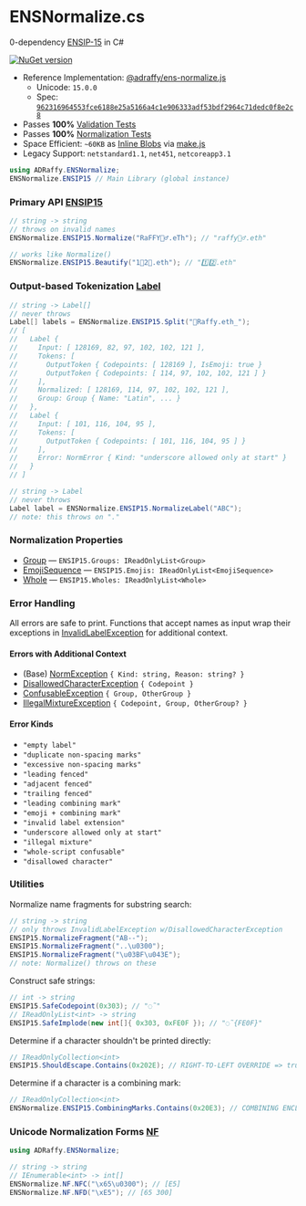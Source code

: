# ENSNormalize.cs
0-dependency [ENSIP-15](https://docs.ens.domains/ens-improvement-proposals/ensip-15-normalization-standard) in C# 

[![NuGet version](https://badge.fury.io/nu/ADRaffy.ENSNormalize.svg)](https://badge.fury.io/nu/ADRaffy.ENSNormalize)

* Reference Implementation: [@adraffy/ens-normalize.js](https://github.com/adraffy/ens-normalize.js)
	* Unicode: `15.0.0`
	* Spec: [`962316964553fce6188e25a5166a4c1e906333adf53bdf2964c71dedc0f8e2c8`](https://github.com/ensdomains/docs/blob/master/ens-improvement-proposals/ensip-15/spec.json)
* Passes **100%** [Validation Tests](https://github.com/ensdomains/docs/blob/master/ens-improvement-proposals/ensip-15/tests.json)
* Passes **100%** [Normalization Tests](https://unicode.org/Public/15.0.0/ucd/NormalizationTest.txt)
* Space Efficient: `~60KB` as [Inline Blobs](./ENSNormalize/Blobs.cs) via [make.js](./Compress/make.js)
* Legacy Support: `netstandard1.1`, `net451`, `netcoreapp3.1`

```c#
using ADRaffy.ENSNormalize;
ENSNormalize.ENSIP15 // Main Library (global instance)
```

### Primary API [ENSIP15](./ENSNormalize/ENSIP15.cs)

```c#
// string -> string
// throws on invalid names
ENSNormalize.ENSIP15.Normalize("RaFFY🚴‍♂️.eTh"); // "raffy🚴‍♂.eth"

// works like Normalize()
ENSNormalize.ENSIP15.Beautify("1⃣2⃣.eth"); // "1️⃣2️⃣.eth"
```
### Output-based Tokenization [Label](./ENSNormalize/Label.cs)

```c#
// string -> Label[]
// never throws
Label[] labels = ENSNormalize.ENSIP15.Split("💩Raffy.eth_");
// [
//   Label {
//     Input: [ 128169, 82, 97, 102, 102, 121 ],  
//     Tokens: [
//       OutputToken { Codepoints: [ 128169 ], IsEmoji: true }
//       OutputToken { Codepoints: [ 114, 97, 102, 102, 121 ] }
//     ],
//     Normalized: [ 128169, 114, 97, 102, 102, 121 ],
//     Group: Group { Name: "Latin", ... }
//   },
//   Label {
//     Input: [ 101, 116, 104, 95 ],
//     Tokens: [ 
//       OutputToken { Codepoints: [ 101, 116, 104, 95 ] }
//     ],
//     Error: NormError { Kind: "underscore allowed only at start" }
//   }
// ]

// string -> Label
// never throws
Label label = ENSNormalize.ENSIP15.NormalizeLabel("ABC");
// note: this throws on "."
```

### Normalization Properties

* [Group](./ENSNormalize/Group.cs) — `ENSIP15.Groups: IReadOnlyList<Group>`
* [EmojiSequence](./ENSNormalize/EmojiSequence.cs) — `ENSIP15.Emojis: IReadOnlyList<EmojiSequence>`
* [Whole](./ENSNormalize/Whole.cs) — `ENSIP15.Wholes: IReadOnlyList<Whole>`

### Error Handling

All errors are safe to print. Functions that accept names as input wrap their exceptions in [InvalidLabelException](./ENSNormalize/InvalidLabelException.cs) for additional context.

#### Errors with Additional Context
* (Base) [NormException](./ENSNormalize/NormException.cs) `{ Kind: string, Reason: string? }`
* [DisallowedCharacterException](./ENSNormalize/DisallowedCharacterException.cs) `{ Codepoint }`
* [ConfusableException](./ENSNormalize/ConfusableException.cs) `{ Group, OtherGroup }`
* [IllegalMixtureException](./ENSNormalize/IllegalMixtureException.cs) `{ Codepoint, Group, OtherGroup? }`

#### Error Kinds

* `"empty label"`
* `"duplicate non-spacing marks"`
* `"excessive non-spacing marks"`
* `"leading fenced"`
* `"adjacent fenced"`
* `"trailing fenced"`
* `"leading combining mark"`
* `"emoji + combining mark"`
* `"invalid label extension"`
* `"underscore allowed only at start"`
* `"illegal mixture"`
* `"whole-script confusable"`
* `"disallowed character"`

### Utilities

Normalize name fragments for substring search:
```c#
// string -> string
// only throws InvalidLabelException w/DisallowedCharacterException
ENSIP15.NormalizeFragment("AB--");
ENSIP15.NormalizeFragment("..\u0300");
ENSIP15.NormalizeFragment("\u03BF\u043E");
// note: Normalize() throws on these
```

Construct safe strings:
```c#
// int -> string
ENSIP15.SafeCodepoint(0x303); // "◌̃"
// IReadOnlyList<int> -> string
ENSIP15.SafeImplode(new int[]{ 0x303, 0xFE0F }); // "◌̃{FE0F}"
```
Determine if a character shouldn't be printed directly:
```c#
// IReadOnlyCollection<int>
ENSIP15.ShouldEscape.Contains(0x202E); // RIGHT-TO-LEFT OVERRIDE => true
```
Determine if a character is a combining mark:
```c#
// IReadOnlyCollection<int>
ENSNormalize.ENSIP15.CombiningMarks.Contains(0x20E3); // COMBINING ENCLOSING KEYCAP => true
```

### Unicode Normalization Forms [NF](./ENSNormalize/NF.cs)

```c#
using ADRaffy.ENSNormalize;

// string -> string 
// IEnumerable<int> -> int[]
ENSNormalize.NF.NFC("\x65\u0300"); // [E5]
ENSNormalize.NF.NFD("\xE5"); // [65 300]
```

